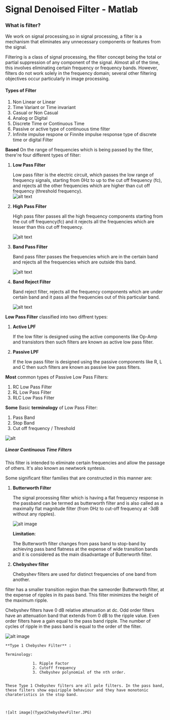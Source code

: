# Signal Denoised Filter - Matlab
 
 
 ### What is filter? 
 We work on signal processing,so in signal processing, a filter is a mechanism that eliminates any unnecessary components or features from the signal.
 
Filtering is a class of signal processing, the filter concept being the total or partial suppression of any component of the signal. 
Almost all of the time, this involves eliminating certain frequency or frequency bands. However, filters do not work solely in the frequency domain; several other filtering objectives occur particularly in image processing.

#### Types of Filter
1. Non Linear or Linear
2. Time Variant or Time invariant
3. Casual or Non Casual
4. Analog or Digital
5. Discrete Time or Continuous Time
6. Passive or active type of continuous time filter
7. Infinite impulse respone or Finnite impulse response type of discrete time or digital Filter

**Based** On the range of frequencies which is being passed by the filter, there're four different types of filter:

1. **Low Pass Filter**
	
	Low pass filter is the electric circuit, which passes the low range of frequency signals, starting from 0Hz to up to the cut off frequency (fc), and rejects all the other frequencies which are higher than cut off frequency (threshold frequency).  
	![alt text](Low_pass_filter_diagram.jpg)
	
2. **High Pass Filter**
	
	High pass filter passes all the high frequency components starting from the cut off frequency(fc) and it rejects all the frequencies which are lesser than this cut off frequency. 
	
	![alt text](high_pass_filter_diagram.PNG)
	
3. **Band Pass Filter**
	
	Band pass filter passes the frequencies which are in the certain band and rejects all the frequencies which are outside this band. 
	
	![alt text](band_pass_filter_diagram.png)
	
4. **Band Reject Filter**

	Band reject filter, rejects all the frequency components which are under certain band and it pass all the frequencies out of this particular band. 
	
	![alt text](band_reject_filter_diagram.PNG)
 
 **Low Pass Filter**  classified into two diffrent types: 
 1. **Active LPF**
 
 	If the low filter is designed using the active components like Op-Amp and transistors then such filters are known as active low pass filter.
	
 
 2. **Passive LPF**
 
 	If the low pass filter is designed using the passive components like R, L and C then such filters are known as passive low pass filters.

**Most** common types of Passive Low Pass Filters:
1. RC Low Pass Filter
2. RL Low Pass Filter
3. RLC Low Pass Filter



**Some** Basic **terminology** of Low Pass Filter:
 
 1. Pass Band
 2. Stop Band
 3. Cut off frequency / Threshold 
 
 ![alt](Cut_off_frequency.PNG)

 
##### Linear Continuous Time Filters
This filter is intended to eliminate certain frequencies and allow the passage of others. It's also known as newtwork syntesis.

Some significant filter families that are constructed in this manner are:

1. **Butterworth Filter**

	The signal processing filter which is having a flat frequency response in the passband can be termed as butterworth filter and is also called as a maximally flat magnitude filter (from
	 0Hz to cut-off frequency at -3dB without any ripples). 
	 
	 ![alt image](butterworth_filter.gif)
	 
	 **Limitation**: 
	 
	 The Butterworth filter changes from pass band to stop-band by achieving pass band flatness at the expense of wide transition bands and it is considered as the main disadvantage of Butterworth filter.
	 


2. **Chebyshev filter**

	Chebyshev filters are used for distinct frequencies of one band from another.

 filter has a smaller transition region than the sameorder Butterworth filter, at the expense of ripples in its pass band.
 This filter minimizes the height of the maximum ripple. 
 
 
Chebyshev filters have 0 dB relative attenuation at dc. Odd order filters have an
attenuation band that extends from 0 dB to the ripple value. Even order filters have a gain
equal to the pass band ripple. The number of cycles of ripple in the pass band is equal to
the order of the filter. 


![alt image](Chebyshev_Filter.jpg)


	**Type 1 Chebyshev Filter** :
	
	Terminology: 
				
				1. Ripple Factor
				2. Cutoff frequency 
				3. Chebyshev polynomial of the nth order. 
	
	
	These Type 1 Chebyshev filters are all pole filters. In the pass band, these filters show equiripple behaviour and they have monotonic charateristics in the stop band. 
	
	
	
	![alt image](Type1ChebyshevFilter.JPG)